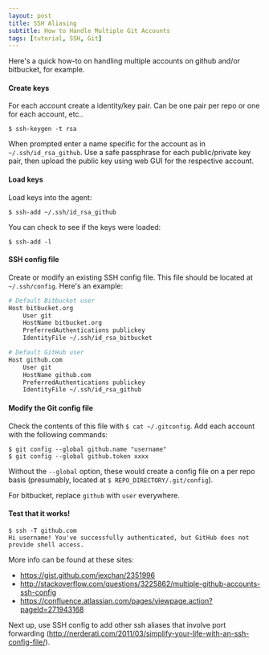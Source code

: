 ```yaml
---
layout: post
title: SSH Aliasing
subtitle: How to Handle Multiple Git Accounts
tags: [tutorial, SSH, Git]
---
```


Here's a quick how-to on handling multiple accounts on github and/or bitbucket, for example.

#### Create keys

For each account create a identity/key pair. Can be one pair per repo or one for each account, etc..
```console
$ ssh-keygen -t rsa
```

When prompted enter a name specific for the account as in `~/.ssh/id_rsa_github`. Use a safe passphrase for each public/private key pair, then upload the public key using web GUI for the respective account.

#### Load keys

Load keys into the agent:
```console
$ ssh-add ~/.ssh/id_rsa_github
```
You can check to see if the keys were loaded:
```console
$ ssh-add -l
```  

#### SSH config file

Create or modify an existing SSH config file. This file should be located at `~/.ssh/config`. Here's an example:
```bash
# Default Bitbucket user
Host bitbucket.org
    User git
    HostName bitbucket.org
    PreferredAuthentications publickey
    IdentityFile ~/.ssh/id_rsa_bitbucket

# Default GitHub user
Host github.com
    User git
    HostName github.com
    PreferredAuthentications publickey
    IdentityFile ~/.ssh/id_rsa_github
```  

#### Modify the Git config file

Check the contents of this file with `$ cat ~/.gitconfig`. Add each account with the following commands:
```console
$ git config --global github.name "username"
$ git config --global github.token xxxx
```

Without the `--global` option, these would create a config file on a per repo basis (presumably, located at `$ REPO_DIRECTORY/.git/config`).

For bitbucket, replace `github` with `user` everywhere.

#### Test that it works!

```console
$ ssh -T github.com
Hi username! You've successfully authenticated, but GitHub does not provide shell access.
```

More info can be found at these sites:
* <https://gist.github.com/jexchan/2351996>
* <http://stackoverflow.com/questions/3225862/multiple-github-accounts-ssh-config>
* <https://confluence.atlassian.com/pages/viewpage.action?pageId=271943168>

Next up, use SSH config to add other ssh aliases that involve port forwarding (<http://nerderati.com/2011/03/simplify-your-life-with-an-ssh-config-file/>).